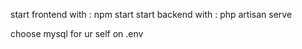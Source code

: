 start frontend with : npm start
start backend with : php artisan serve

choose  mysql for ur self on .env

